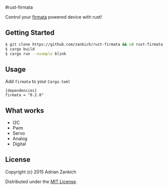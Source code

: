 #rust-firmata

Control your [firmata](https://github.com/firmata/protocol) powered device with rust!

Getting Started
---
```bash
$ git clone https://github.com/zankich/rust-firmata && cd rust-firmata
$ cargo build
$ cargo run --example blink
```
Usage
---
Add `firmata` to  your `Cargo.toml`
```
[dependencies]
firmata = "0.2.0"
```

What works
---
- I2C
- Pwm 
- Servo
- Analog
- Digital

## License
Copyright (c) 2015 Adrian  Zankich

Distributed under the [MIT License](LICENSE).
